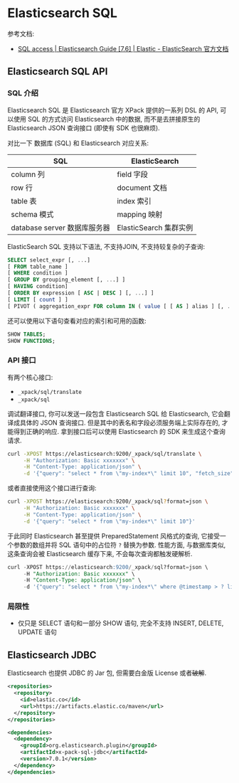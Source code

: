 <a name="NirVi"></a>
# Elasticsearch SQL

参考文档:

- [SQL access | Elasticsearch Guide [7.6] | Elastic - ElasticSearch 官方文档](https://www.elastic.co/guide/en/elasticsearch/reference/7.6/xpack-sql.html)
<a name="O1ITg"></a>
## Elasticsearch SQL API
<a name="zGcfo"></a>
### SQL 介绍

Elasticsearch SQL 是 Elasticsearch 官方 XPack 提供的一系列 DSL 的 API, 可以使用 SQL 的方式访问 Elasticsearch 中的数据, 而不是去拼接原生的 Elasticsearch JSON 查询接口 (即使有 SDK 也很麻烦).

对比一下 数据库 (SQL) 和 Elasticsearch 对应关系:

| SQL | ElasticSearch |
| --- | --- |
| column 列 | field 字段 |
| row 行 | document 文档 |
| table 表 | index 索引 |
| schema 模式 | mapping 映射 |
| database server 数据库服务器 | ElasticSearch 集群实例 |


ElasticSearch SQL 支持以下语法, 不支持JOIN, 不支持较复杂的子查询:

```sql
SELECT select_expr [, ...]
[ FROM table_name ]
[ WHERE condition ]
[ GROUP BY grouping_element [, ...] ]
[ HAVING condition]
[ ORDER BY expression [ ASC | DESC ] [, ...] ]
[ LIMIT [ count ] ]
[ PIVOT ( aggregation_expr FOR column IN ( value [ [ AS ] alias ] [, ...] ) ) ]
```

还可以使用以下语句查看对应的索引和可用的函数:

```sql
SHOW TABLES;
SHOW FUNCTIONS;
```

<a name="nPWFW"></a>
### API 接口

有两个核心接口:

- `_xpack/sql/translate`
- `_xpack/sql`

调试翻译接口, 你可以发送一段包含 Elasticsearch SQL 给 Elasticsearch, 它会翻译成具体的 JSON 查询接口. 但是其中的表名和字段必须服务端上实际存在的, 才能得到正确的响应. 拿到接口后可以使用 Elasticsearch 的 SDK 来生成这个查询请求.

```bash
curl -XPOST https://elasticsearch:9200/_xpack/sql/translate \
     -H "Authorization: Basic xxxxxxx" \
     -H "Content-Type: application/json" \
     -d '{"query": "select * from \"my-index*\" limit 10", "fetch_size": 10}'
```

或者直接使用这个接口进行查询:

```bash
curl -XPOST https://elasticsearch:9200/_xpack/sql?format=json \
     -H "Authorization: Basic xxxxxxx" \
     -H "Content-Type: application/json" \
     -d '{"query": "select * from \"my-index*\" limit 10"}'
```

于此同时 Elasticsearch 甚至提供 PreparedStatement 风格式的查询, 它接受一个参数的数组并将 SQL 语句中的占位符 `?` 替换为参数. 性能方面, 与数据库类似, 这条查询会被 Elasticsearch 缓存下来, 不会每次查询都触发硬解析.

```sql
curl -XPOST https://elasticsearch:9200/_xpack/sql?format=json \
     -H "Authorization: Basic xxxxxxx" \
     -H "Content-Type: application/json" \
     -d '{"query": "select * from \"my-index*\" where @timestamp > ? limit 10", "params": ["2022-07-26T00:00:00Z"]}'
```

<a name="d9GrU"></a>
### 局限性

- 仅只是 SELECT 语句和一部分 SHOW 语句, 完全不支持 INSERT, DELETE, UPDATE 语句
<a name="gani7"></a>
## Elasticsearch JDBC

Elasticsearch 也提供 JDBC 的 Jar 包, 但需要白金版 License 或者~~破解~~.

```xml
<repositories>
  <repository>
    <id>elastic.co</id>
    <url>https://artifacts.elastic.co/maven</url>
  </repository>
</repositories>

<dependencies>
  <dependency>
    <groupId>org.elasticsearch.plugin</groupId>
    <artifactId>x-pack-sql-jdbc</artifactId>
    <version>7.0.1</version>
  </dependency>
</dependencies>
```
